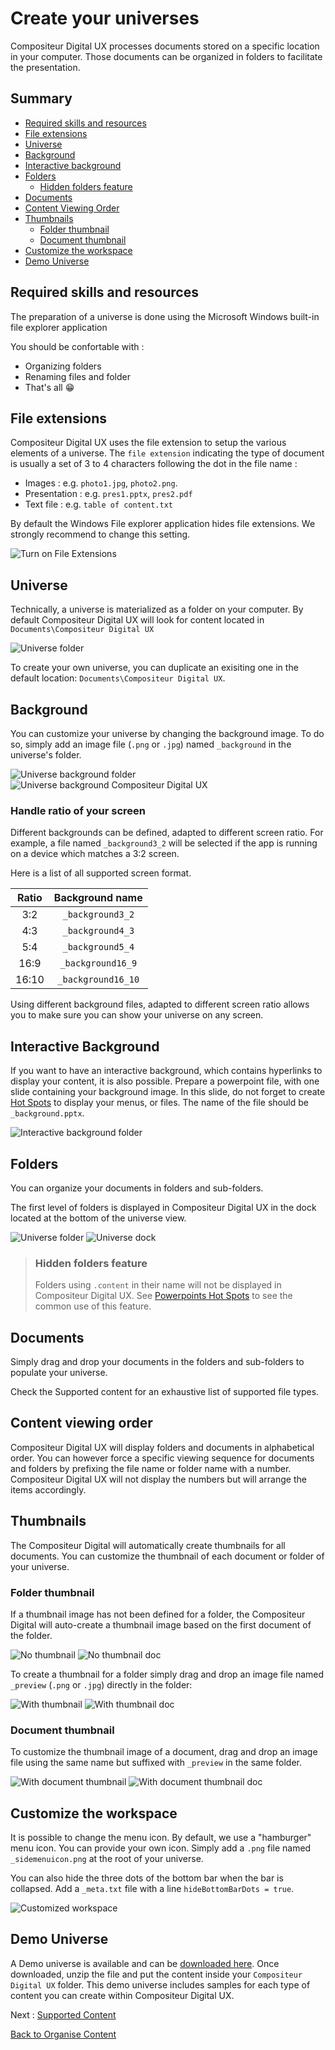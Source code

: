 # Create your universes

Compositeur Digital UX processes documents stored on a specific location in your computer. Those documents can be organized in folders to facilitate the presentation.

## Summary
* [Required skills and resources](#required-skills-and-resources)
* [File extensions](#file-extensions)
* [Universe](#universe)
* [Background](#background)
* [Interactive background](#interactive-background)
* [Folders](#folders)
  * [Hidden folders feature](#hidden-folders-feature)
* [Documents](#documents)
* [Content Viewing Order](#content-viewing-order)
* [Thumbnails](#thumbnails)
  * [Folder thumbnail](#folder-thumbnail)
  * [Document thumbnail](#document-thumbnail)
* [Customize the workspace](#customize-the-workspace)
* [Demo Universe](#demo-universe) 


## Required skills and resources

The preparation of a universe is done using the Microsoft Windows built-in file explorer application

You should be confortable with : 

- Organizing folders 
- Renaming files and folder
- That's all &#x1F601;

## File extensions

Compositeur Digital UX uses the file extension to setup the various elements of a universe.  The `file extension` indicating the type of document is usually a set of 3 to 4 characters following the dot in the file name :

- Images : e.g. `photo1.jpg`, `photo2.png`.
- Presentation : e.g. `pres1.pptx`, `pres2.pdf`
- Text file : e.g. `table of content.txt`

By default the Windows File explorer application hides file extensions. We strongly recommend to change this setting.

![Turn on File Extensions](../img/enable_file_extensions.JPG)

## Universe

Technically, a universe is materialized as a folder on your computer. By default Compositeur Digital UX will look for content located in `Documents\Compositeur Digital UX`

![Universe folder](../img/universe_folder.JPG)

To create your own universe, you can duplicate an exisiting one in the default location: `Documents\Compositeur Digital UX`.

## Background

You can customize your universe by changing the background image. To do so, simply add an image file (`.png` or `.jpg`) named `_background` in the universe's folder.

![Universe background folder](../img/universe_background.JPG) ![Universe background Compositeur Digital UX](../img/universe_background_cdux.JPG)

### Handle ratio of your screen

Different backgrounds can be defined, adapted to different screen ratio. For example, a file named `_background3_2` will be selected if the app is running on a device which matches a 3:2 screen.

Here is a list of all supported screen format.

| Ratio | Background name    |
|:-----:|:------------------:|
| 3:2   | `_background3_2`   |
| 4:3   | `_background4_3`   |
| 5:4   | `_background5_4`   |
| 16:9  | `_background16_9`  |
| 16:10 | `_background16_10` |

Using different background files, adapted to different screen ratio allows you to make sure you can show your universe on any screen.

## Interactive Background

If you want to have an interactive background, which contains hyperlinks to display your content, it is also possible. Prepare a powerpoint file, with one slide containing your background image. In this slide, do not forget to create [Hot Spots](supported_content/powerpoint.md#hot-spots) to display your menus, or files. The name of the file should be `_background.pptx`. 

![Interactive background folder](../img/interactive_background.JPG)

## Folders

You can organize your documents in folders and sub-folders. 

The first level of folders is displayed in Compositeur Digital UX in the dock located at the bottom of the universe view. 

![Universe folder](../img/universe_background.JPG)
![Universe dock](../img/universe_dock.JPG)

>### Hidden folders feature
>
>Folders using `.content` in their name will not be displayed in Compositeur Digital UX.
>See [Powerpoints Hot Spots](supported_content/powerpoint.md#hot-spots) to see the common use of this feature.

## Documents

Simply drag and drop your documents in the folders and sub-folders to populate your universe.

Check the Supported content for an exhaustive list of supported file types.

## Content viewing order

Compositeur Digital UX will display folders and documents in alphabetical order. You can however force a specific viewing sequence for documents and folders by prefixing the file name or folder name with a number. Compositeur Digital UX will not display the numbers but will arrange the items accordingly.


## Thumbnails 

The Compositeur Digital will automatically create thumbnails for all documents. You can customize the thumbnail of each document or folder of your universe.

### Folder thumbnail

If a thumbnail image has not been defined for a folder, the Compositeur Digital will auto-create a thumbnail image based on the first document of the folder.

![No thumbnail](../img/universe_no_preview.JPG) 
![No thumbnail doc](../img/universe_no_preview_dock.JPG)

To create a thumbnail for a folder simply drag and drop an image file named `_preview` (`.png` or `.jpg`) directly in the folder:


![With thumbnail](../img/universe_preview.JPG) 
![With thumbnail doc](../img/universe_preview_dock.JPG)

### Document thumbnail

To customize the thumbnail image of a document, drag and drop an image file using the same name but suffixed with `_preview` in the same folder.

![With document thumbnail](../img/universe_document_preview.JPG) 
![With document thumbnail doc](../img/universe_document_preview_dock.JPG)

## Customize the workspace

It is possible to change the menu icon. By default, we use a "hamburger" menu icon. You can provide your own icon. Simply add a `.png` file named `_sidemenuicon.png` at the root of your universe.

You can also hide the three dots of the bottom bar when the bar is collapsed. Add a `_meta.txt` file with a line `hideBottomBarDots = true`.

![Customized workspace](../img/universe_custom_ui.JPG)

## Demo Universe

A Demo universe is available and can be [downloaded here](Demo-Universe.zip). Once downloaded, unzip the file and put the content inside your `Compositeur Digital UX` folder. This demo universe includes samples for each type of content you can create within Compositeur Digital UX.

Next : [Supported Content](supported_content/index.md)

[Back to Organise Content](index.md)

